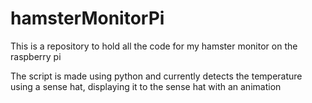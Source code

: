 # hamsterMonitorPi
This is a repository to hold all the code for my hamster monitor on the raspberry pi

The script is made using python and currently detects the temperature using a sense hat, displaying it to the sense hat with an animation
